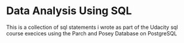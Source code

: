 # Data Analysis Using SQL
This is a collection of sql statements i wrote as part of the Udacity sql course execices using the Parch and Posey Database on PostgreSQL


